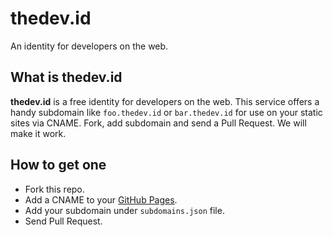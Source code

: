 # thedev.id

An identity for developers on the web.

## What is thedev.id

**thedev.id** is a free identity for developers on the web. This service offers a handy subdomain like `foo.thedev.id` or `bar.thedev.id` for use on your static sites via CNAME. Fork, add subdomain and send a Pull Request. We will make it work.

## How to get one

- Fork this repo.
- Add a CNAME to your [GitHub Pages](https://pages.github.com).
- Add your subdomain under `subdomains.json` file.
- Send Pull Request.

